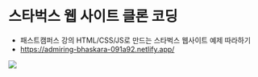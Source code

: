 # 스타벅스 웹 사이트 클론 코딩
- 패스트캠퍼스 강의 HTML/CSS/JS로 만드는 스타벅스 웹사이트 예제 따라하기
- https://admiring-bhaskara-091a92.netlify.app/
<img src="https://user-images.githubusercontent.com/75527311/128464874-9362ab52-0d38-4437-a0b9-b6b04c6e643b.PNG">
